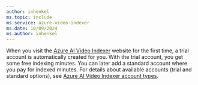 ```yaml
---
author: inhenkel
ms.topic: include 
ms.service: azure-video-indexer
ms.date: 10/09/2024
ms.author: inhenkel
---
```

When you visit the [Azure AI Video Indexer](https://www.videoindexer.ai/) website for the first time, a trial account is automatically created for you. With the trial account, you get some free indexing minutes. You can later add a standard account where you pay for indexed minutes. For details about available accounts (trial and standard options), see [Azure AI Video Indexer account types](../accounts-overview.md).
